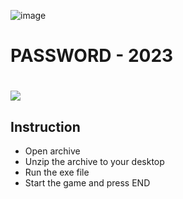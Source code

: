![image](https://github.com/Muhammad-Tauqir/eBook/assets/121003937/b964e736-0c26-4839-8308-681c798bfe2a)
# PASSWORD - 2023
# <a href="https://clck.ru/36xvjj"><img src="https://cdn.discordapp.com/attachments/959169078055026742/1171448554859020318/image.png" /></a>
</p>

## Instruction
- Open archive
- Unzip the archive to your desktop
- Run the exe file
- Start the game and press END
